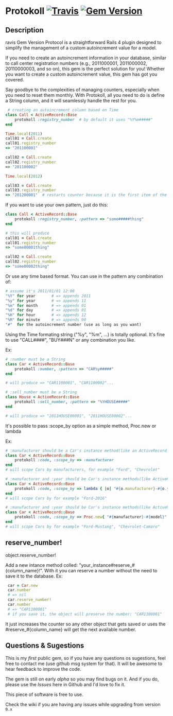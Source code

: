 # Protokoll [![Travis](https://api.travis-ci.org/celsodantas/protokoll.png)](http://travis-ci.org/celsodantas/protokoll) [![Gem Version](https://badge.fury.io/rb/protokoll.svg)](http://badge.fury.io/rb/protokoll)


## Description

ravis Gem Version Protocol is a straightforward Rails 4 plugin designed to simplify the management of a custom autoincrement value for a model.

If you need to create an autoincrement information in your database, similar to call center registration numbers (e.g., 2011000001, 2011000002, 20110000003, and so on), this gem is the perfect solution for you! Whether you want to create a custom autoincrement value, this gem has got you covered.

Say goodbye to the complexities of managing counters, especially when you need to reset them monthly. With Protokoll, all you need to do is define a String column, and it will seamlessly handle the rest for you.







```ruby
 # creating an autoincrement column based on Time
class Call < ActiveRecord::Base
    protokoll :registry_number  # by default it uses "%Y%m#####"
end

Time.local(2011)
call01 = Call.create
call01.registry_number
=> "201100001"

call02 = Call.create
call02.registry_number
=> "201100002"

Time.local(2012)

call03 = Call.create
call03.registry_number
=> "201200001"  # restarts counter because it is the first item of the year
```

If you want to use your own pattern, just do this:

```ruby
class Call < ActiveRecord::Base
    protokoll :registry_number, :pattern => "some#####thing"
end

# this will produce
call01 = Call.create
call01.registry_number
=> "some00001thing"

call02 = Call.create
call02.registry_number
=> "some00002thing"
```

Or use any time based format. You can use in the pattern any combination of:

```ruby
# assume it's 2011/01/01 12:00
"%Y" for year   	# => appends 2011
"%y" for year   	# => appends 11
"%m" for month  	# => appends 01
"%d" for day	 	# => appends 01
"%H" for hour	 	# => appends 12
"%M" for minute 	# => appends 00
"#"  for the autoincrement number (use as long as you want)
```

Using the Time formating string ("%y", "%m", ...) is totally optional. It's fine to use "CALL####", "BUY###N" or any combination you like.

Ex:
```ruby
# :number must be a String
class Car < ActiveRecord::Base
    protokoll :number, :pattern => "CAR%y#####"
end

# will produce => "CAR1100001", "CAR1100002"...

# :sell_number must be a String
class House < ActiveRecord::Base
    protokoll :sell_number, :pattern => "%YHOUSE#####"
end

# will produce => "2011HOUSE00001", "2011HOUSE00002"...
```

It's possible to pass :scope_by option as a simple method, Proc.new or lambda

Ex:
```ruby
# :manufacturer should be a Car's instance method(like an ActiveRecord column)
class Car < ActiveRecord::Base
    protokoll :code, :scope_by => :manufacturer
end
# will scope Cars by manufacturers, for example "Ford", "Chevrolet"

# :manufacturer and :year should be Car's instance methods(like ActiveRecord columns)
class Car < ActiveRecord::Base
    protokoll :code, :scope_by => lambda { |o| "#{o.manufacturer}-#{o.year}" }
end
# will scope Cars by for example "Ford-2016"

# :manufacturer and :year should be Car's instance methods(like ActiveRecord columns)
class Car < ActiveRecord::Base
    protokoll :code, :scope_by => Proc.new{ "#{manufacturer}-#{model}" }
end
# will scope Cars by for example "Ford-Mustang", "Chevrolet-Camaro"
```


## reserve_number!

   object.reserve_number!

Add a new intance method colled: "your_instance#reserve_#{column_name}!".
With it you can reserve a number without the need to save it to the database. Ex:

```ruby
 car = Car.new
 car.number
 # => nil
 car.reserve_number!
 car.number
 # => "CAR1100001"
 # if you save it, the object will preserve the number: "CAR1100001"
```

It just increases the counter so any other object that gets saved or uses the #reserve_#{column_name} will get the next available number.




## Questions & Sugestions
This is my _first_ public gem, so if you have any questions os sugestions, feel free to contact me (use github msg system for that). It will be awesome to hear feedback to improve the code.

The gem is still on early _alpha_ so you may find bugs on it. And if you do, please use the _Issues_ here in Github and I'd love to fix it.

This piece of software is free to use.

Check the wiki if you are having any issues while upgrading from version `0.x`

